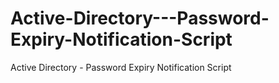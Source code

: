 # Active-Directory---Password-Expiry-Notification-Script
Active Directory - Password Expiry Notification Script
